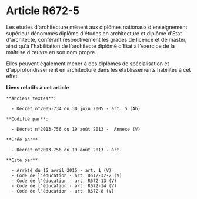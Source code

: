 # Article R672-5

Les études d'architecture mènent aux diplômes nationaux d'enseignement supérieur dénommés diplôme d'études en architecture et
diplôme d'Etat d'architecte, conférant respectivement les grades de licence et de master, ainsi qu'à l'habilitation de
l'architecte diplômé d'Etat à l'exercice de la maîtrise d'œuvre en son nom propre.

Elles peuvent également mener à des diplômes de spécialisation et d'approfondissement en architecture dans les établissements
habilités à cet effet.

**Liens relatifs à cet article**

	**Anciens textes**:

	  - Décret n°2005-734 du 30 juin 2005 - art. 5 (Ab)

	**Codifié par**:

	  - Décret n°2013-756 du 19 août 2013 -  Annexe (V)

	**Créé par**:

	  - Décret n°2013-756 du 19 août 2013 - art.

	**Cité par**:

	  - Arrêté du 15 avril 2015 - art. 1 (V)
	  - Code de l'éducation - art. D612-32-2 (V)
	  - Code de l'éducation - art. R672-13 (V)
	  - Code de l'éducation - art. R672-14 (V)
	  - Code de l'éducation - art. R672-8 (V)
